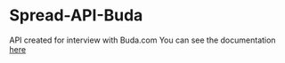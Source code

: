 # Spread-API-Buda

API created for interview with Buda.com
You can see the documentation [here](https://documenter.getpostman.com/view/16189355/2sA2r6ZREv)
